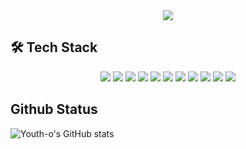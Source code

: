 <div align='center'>
  <img src="https://capsule-render.vercel.app/api?type=venom&color=ccff00&height=300&section=header&text=Developer%20for%20YOU%20youth-o!&fontSize=50">
</div>

## 🛠️ Tech Stack
<div align='center'>
  <img src="https://img.shields.io/badge/React-61DAFB?style=for-the-badge&logo=React&logoColor=white">
  <img src="https://img.shields.io/badge/Next.js-000000?style=for-the-badge&logo=Next.js&logoColor=white"/> 
  <img src="https://img.shields.io/badge/Typescript-3178C6?style=for-the-badge&logo=Typescript&logoColor=white"/> 
  <img src="https://img.shields.io/badge/JavaScript-F7DF1E?style=for-the-badge&logo=JavaScript&logoColor=white"> 
  <img src="https://img.shields.io/badge/HTML5-E34F26?style=for-the-badge&logo=HTML5&logoColor=white"> 
  <img src="https://img.shields.io/badge/CSS3-1572B6?style=for-the-badge&logo=CSS3&logoColor=white">
  <img src="https://img.shields.io/badge/Python-3776AB?style=for-the-badge&logo=Python&logoColor=white"> 
  <img src="https://img.shields.io/badge/styled--components-DB7093?style=for-the-badge&logo=styled-components&logoColor=white">
  <img src="https://img.shields.io/badge/Sass-CC6699?style=for-the-badge&logo=Sass&logoColor=white"/> 
  <img src="https://img.shields.io/badge/MySQL-4479A1?style=for-the-badge&logo=MySQL&logoColor=white">
  <img src="https://img.shields.io/badge/springboot-6DB33F?style=for-the-badge&logo=springboot&logoColor=white">
</div>

## Github Status
![Youth-o's GitHub stats](https://github-readme-stats.vercel.app/api?username=youth-o&show_icons=true&theme=radical)
